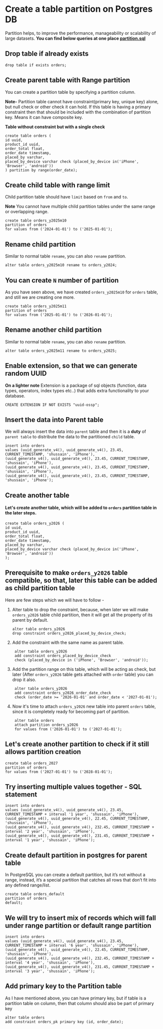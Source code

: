 # Create a table partition on Postgres DB
Partition helps, to improve the performance, manageability or scalability of large datasets.
**You can find below queries at one place [partition.sql](partition_postgres.sql)**

## Drop table if already exists
```drop table if exists orders;```

## Create parent table with Range partition
You can create a partition table by specifying a partition column.

**Note-** Partition table cannot have constraint(primary key, unique key) alone, but null check or other check it can hold. 
If this table is having a primary constraint then that should be included with the combination of partition key. 
Means it can have composite key. 

**Table without constraint but with a single check**
```
create table orders (
id uuid,
product_id uuid,
order_total float,
order_date timestamp,
placed_by varchar,
placed_by_device varchar check (placed_by_device in('iPhone', 'Browser', 'android'))
) partition by range(order_date);
```

## Create child table with range limit
Child partition table should have `limit` based on `from` and `to`.

**Note** You cannot have multiple child partition tables under the same range or overlapping range.
```
create table orders_y2025m10
partition of orders
for values from ('2024-01-01') to ('2025-01-01');
```

## Rename child partition
Similar to normal table `rename`, you can also `rename` partition.
```
alter table orders_y2025m10 rename to orders_y2024;
```

## You can create `N` number of partition
As you have seen above, we have created `orders_y2025m10` for `orders` table, and still we are creating one more.
```
create table orders_y2025m11
partition of orders
for values from ('2025-01-01') to ('2026-01-01');
```

## Rename another child partition
Similar to normal table `rename`, you can also `rename` partition.
```
alter table orders_y2025m11 rename to orders_y2025;
```

## Enable extension, so that we can generate random UUID
**On a lighter note** Extension is a package of sql objects (function, data types, operators, index types etc..) that adds extra 
functionality to your database.
```
CREATE EXTENSION IF NOT EXISTS "uuid-ossp";
```

## Insert the data into Parent table
We will always insert the data into `parent` table and then it is a **duty** of `parent table` to distribute the data to the partitioned `child` table.

```
insert into orders
values (uuid_generate_v4(), uuid_generate_v4(), 23.45, CURRENT_TIMESTAMP, 'shussain', 'iPhone'),
(uuid_generate_v4(), uuid_generate_v4(), 23.45, CURRENT_TIMESTAMP, 'shussain', 'iPhone'),
(uuid_generate_v4(), uuid_generate_v4(), 23.45, CURRENT_TIMESTAMP, 'shussain', 'iPhone'),
(uuid_generate_v4(), uuid_generate_v4(), 23.45, CURRENT_TIMESTAMP, 'shussain', 'iPhone');
```

## Create another table
#### Let's create another table, which will be added to `orders` partition table in the later steps.
~~~
create table orders_y2026 (
id uuid,
product_id uuid,
order_total float,
order_date timestamp,
placed_by varchar,
placed_by_device varchar check (placed_by_device in('iPhone', 'Browser', 'android'))
);
~~~

## Prerequisite to make `orders_y2026` table compatible, so that, later this table can be added as child partition table
Here are few steps which we will have to follow -
1. Alter table to drop the constraint, because, when later we will make `orders_y2026` table child partition, then it will get all the property of its parent by default.
    ~~~
    alter table orders_y2026
    drop constraint orders_y2026_placed_by_device_check;
   ~~~

2. Add the constraint with the same name as parent table.
   ~~~
    alter table orders_y2026
    add constraint orders_placed_by_device_check
    check (placed_by_device in ('iPhone', 'Browser', 'android'));
   ~~~

3. Add the partition range on this table, which will be acting as check, but later (After `orders_y2026` table gets attached with `order` table) you can drop it also.
   ~~~
    alter table orders_y2026
    add constraint orders_y2026_order_date_check
    check (order_date >= '2026-01-01' and order_date < '2027-01-01');
   ~~~
   
4. Now it's time to attach `orders_y2026` new table into parent `orders` table, since it is completely ready for becoming part of partition.
   ~~~
    alter table orders
    attach partition orders_y2026
    for values from ('2026-01-01') to ('2027-01-01');
   ~~~

## Let's create another partition to check if it still allows partition creation
~~~
create table orders_2027
partition of orders
for values from ('2027-01-01') to ('2028-01-01');
~~~

## Try inserting multiple values together - SQL statement
~~~
insert into orders
values (uuid_generate_v4(), uuid_generate_v4(), 23.45, CURRENT_TIMESTAMP + interval '1 year', 'shussain', 'iPhone'),
(uuid_generate_v4(), uuid_generate_v4(), 22.45, CURRENT_TIMESTAMP, 'shussain', 'iPhone'),
(uuid_generate_v4(), uuid_generate_v4(), 232.45, CURRENT_TIMESTAMP + interval '2 year', 'shussain', 'iPhone'),
(uuid_generate_v4(), uuid_generate_v4(), 231.45, CURRENT_TIMESTAMP + interval '1 year', 'shussain', 'iPhone');
~~~

## Create default partition in postgres for parent table
In PostgreSQL you can create a default partition, but it’s not without a range, instead, it’s a special partition that 
catches all rows that don’t fit into any defined range/list.
~~~
create table orders_default
partition of orders
default;
~~~

## We will try to insert mix of records which will fall under range partition or default range partition
~~~
insert into orders
values (uuid_generate_v4(), uuid_generate_v4(), 23.45, CURRENT_TIMESTAMP + interval '6 year', 'shussain', 'iPhone'),
(uuid_generate_v4(), uuid_generate_v4(), 22.45, CURRENT_TIMESTAMP, 'shussain', 'iPhone'),
(uuid_generate_v4(), uuid_generate_v4(), 232.45, CURRENT_TIMESTAMP + interval '4 year', 'shussain', 'iPhone'),
(uuid_generate_v4(), uuid_generate_v4(), 231.45, CURRENT_TIMESTAMP + interval '3 year', 'shussain', 'iPhone');
~~~

## Add primary key to the Partition table
As I have mentioned above, you can have primary key, but if table is a partition table on column, then that column should also be part of primary key
~~~
alter table orders
add constraint orders_pk primary key (id, order_date);
~~~




